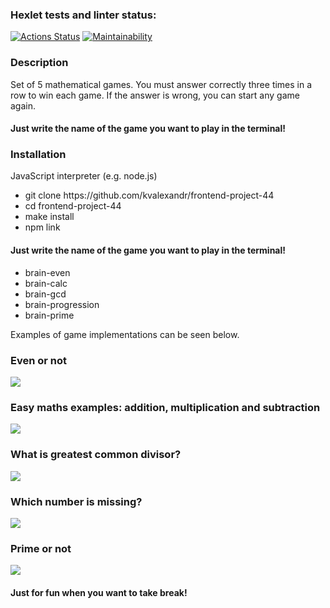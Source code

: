 ### Hexlet tests and linter status:

[![Actions Status](https://github.com/kvalexandr/frontend-project-44/actions/workflows/hexlet-check.yml/badge.svg)](https://github.com/kvalexandr/frontend-project-44/actions) [![Maintainability](https://api.codeclimate.com/v1/badges/7ee7afe3acf920269daa/maintainability)](https://codeclimate.com/github/kvalexandr/frontend-project-44/maintainability)

<h3>Description</h3>
<p>Set of 5 mathematical games. You must answer correctly three times in a row to win each game. If the answer is wrong, you can start any game again.
</p>
<h4>Just write the name of the game you want to play in the terminal!</h4>

<h3>Installation</h3>
<p>JavaScript interpreter (e.g. node.js)</p>
<ul>
<li>git clone https://github.com/kvalexandr/frontend-project-44</li>
<li>cd frontend-project-44</li>
<li>make install</li>
<li>npm link</li>
</ul>

<h4>Just write the name of the game you want to play in the terminal!</h4>
<ul>
<li>brain-even</li>
<li>brain-calc</li>
<li>brain-gcd</li>
<li>brain-progression</li>
<li>brain-prime</li>
</ul>

<p>Examples of game implementations can be seen below.</p>

<h3>Even or not</h3>
<a href="https://asciinema.org/a/612608" target="_blank"><img src="https://asciinema.org/a/612608.svg" /></a>

<h3>Easy maths examples: addition, multiplication and subtraction</h3>
<a href="https://asciinema.org/a/jUwbB1eoD64DfX0IDGgQXJDP6" target="_blank"><img src="https://asciinema.org/a/jUwbB1eoD64DfX0IDGgQXJDP6.svg" /></a>

<h3>What is greatest common divisor?</h3>
<a href="https://asciinema.org/a/dKO3L28Ik5jofKBQo1HSc5GPz" target="_blank"><img src="https://asciinema.org/a/dKO3L28Ik5jofKBQo1HSc5GPz.svg" /></a>

<h3>Which number is missing?</h3>
<a href="https://asciinema.org/a/3koW8DQz8VK30bxSM55d13bDn" target="_blank"><img src="https://asciinema.org/a/3koW8DQz8VK30bxSM55d13bDn.svg" /></a>

<h3>Prime or not</h3>
<a href="https://asciinema.org/a/PbSxYWqyHSkGyBcBtibkea8Qs" target="_blank"><img src="https://asciinema.org/a/PbSxYWqyHSkGyBcBtibkea8Qs.svg" /></a>

<h4>Just for fun when you want to take break!</h4>
